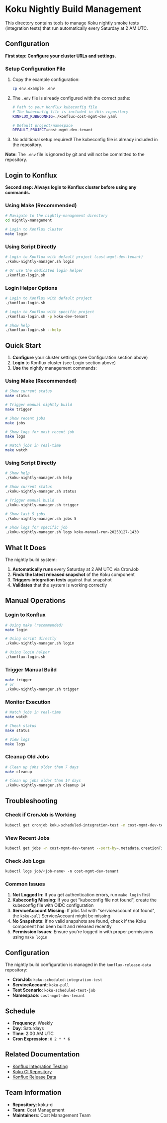 # Koku Nightly Build Management

This directory contains tools to manage Koku nightly smoke tests (integration tests) that run automatically every Saturday at 2 AM UTC.

## Configuration

**First step: Configure your cluster URLs and settings.**

### Setup Configuration File

1. Copy the example configuration:
   ```bash
   cp env.example .env
   ```

2. The `.env` file is already configured with the correct paths:
   ```bash
   # Path to your Konflux kubeconfig file
   # The kubeconfig file is included in this repository
   KONFLUX_KUBECONFIG=./konflux-cost-mgmt-dev.yaml
   
   # Default project/namespace
   DEFAULT_PROJECT=cost-mgmt-dev-tenant
   ```

3. No additional setup required! The kubeconfig file is already included in the repository.

**Note**: The `.env` file is ignored by git and will not be committed to the repository.

## Login to Konflux

**Second step: Always login to Konflux cluster before using any commands.**

### Using Make (Recommended)
```bash
# Navigate to the nightly-management directory
cd nightly-management

# Login to Konflux cluster
make login
```

### Using Script Directly
```bash
# Login to Konflux with default project (cost-mgmt-dev-tenant)
./koku-nightly-manager.sh login

# Or use the dedicated login helper
./konflux-login.sh
```

### Login Helper Options
```bash
# Login to Konflux with default project
./konflux-login.sh

# Login to Konflux with specific project
./konflux-login.sh -p koku-dev-tenant

# Show help
./konflux-login.sh --help
```

## Quick Start

1. **Configure** your cluster settings (see Configuration section above)
2. **Login** to Konflux cluster (see Login section above)
3. **Use** the nightly management commands:

### Using Make (Recommended)
```bash
# Show current status
make status

# Trigger manual nightly build
make trigger

# Show recent jobs
make jobs

# Show logs for most recent job
make logs

# Watch jobs in real-time
make watch
```

### Using Script Directly
```bash
# Show help
./koku-nightly-manager.sh help

# Show current status
./koku-nightly-manager.sh status

# Trigger manual build
./koku-nightly-manager.sh trigger

# Show last 5 jobs
./koku-nightly-manager.sh jobs 5

# Show logs for specific job
./koku-nightly-manager.sh logs koku-manual-run-20250127-1430
```

## What It Does

The nightly build system:

1. **Automatically runs** every Saturday at 2 AM UTC via CronJob
2. **Finds the latest released snapshot** of the Koku component
3. **Triggers integration tests** against that snapshot
4. **Validates** that the system is working correctly

## Manual Operations

### Login to Konflux
```bash
# Using make (recommended)
make login

# Using script directly
./koku-nightly-manager.sh login

# Using login helper
./konflux-login.sh
```

### Trigger Manual Build
```bash
make trigger
# or
./koku-nightly-manager.sh trigger
```

### Monitor Execution
```bash
# Watch jobs in real-time
make watch

# Check status
make status

# View logs
make logs
```

### Cleanup Old Jobs
```bash
# Clean up jobs older than 7 days
make cleanup

# Clean up jobs older than 14 days
./koku-nightly-manager.sh cleanup 14
```

## Troubleshooting

### Check if CronJob is Working
```bash
kubectl get cronjob koku-scheduled-integration-test -n cost-mgmt-dev-tenant
```

### View Recent Jobs
```bash
kubectl get jobs -n cost-mgmt-dev-tenant --sort-by=.metadata.creationTimestamp
```

### Check Job Logs
```bash
kubectl logs job/<job-name> -n cost-mgmt-dev-tenant
```

### Common Issues

1. **Not Logged In**: If you get authentication errors, run `make login` first
2. **Kubeconfig Missing**: If you get "kubeconfig file not found", create the kubeconfig file with OIDC configuration
3. **ServiceAccount Missing**: If jobs fail with "serviceaccount not found", the `koku-pull` ServiceAccount might be missing
4. **No Snapshots**: If no valid snapshots are found, check if the Koku component has been built and released recently
5. **Permission Issues**: Ensure you're logged in with proper permissions using `make login`

## Configuration

The nightly build configuration is managed in the `konflux-release-data` repository:

- **CronJob**: `koku-scheduled-integration-test`
- **ServiceAccount**: `koku-pull`
- **Test Scenario**: `koku-scheduled-test-job`
- **Namespace**: `cost-mgmt-dev-tenant`

## Schedule

- **Frequency**: Weekly
- **Day**: Saturdays
- **Time**: 2:00 AM UTC
- **Cron Expression**: `0 2 * * 6`

## Related Documentation

- [Konflux Integration Testing](https://konflux-ci.dev/docs/testing/integration/rerunning/)
- [Koku CI Repository](../README.md)
- [Konflux Release Data](https://github.com/redhat-appstudio/konflux-release-data)

## Team Information

- **Repository**: koku-ci
- **Team**: Cost Management
- **Maintainers**: Cost Management Team
